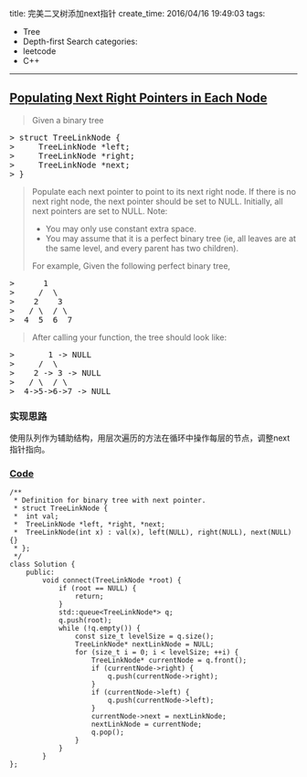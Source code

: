 title: 完美二叉树添加next指针
create_time: 2016/04/16 19:49:03
tags:
- Tree
- Depth-first Search
categories:
- leetcode
- C++

---
## [Populating Next Right Pointers in Each Node](https://leetcode.com/problems/populating-next-right-pointers-in-each-node/)
> Given a binary tree
<pre>
> struct TreeLinkNode {
>     TreeLinkNode *left;
>     TreeLinkNode *right;
>     TreeLinkNode *next;
> }
</pre>
>
> Populate each next pointer to point to its next right node. If there is no next right node, the next pointer should be set to NULL.
> Initially, all next pointers are set to NULL.
> Note:
> * You may only use constant extra space.
> * You may assume that it is a perfect binary tree (ie, all leaves are at the same level, and every parent has two children).
> 
> For example,
> Given the following perfect binary tree,
<pre>
>      1
>     /  \
>    2    3
>   / \  / \
>  4  5  6  7
</pre>
> After calling your function, the tree should look like:
<pre>
>       1 -> NULL
>     /  \
>    2 -> 3 -> NULL
>   / \  / \
>  4->5->6->7 -> NULL
</pre>

### 实现思路
使用队列作为辅助结构，用层次遍历的方法在循环中操作每层的节点，调整next指针指向。

### [Code](https://github.com/Finalcheat/leetcode/blob/master/src/Populating-Next-Right-Pointers-in-Each-Node.cpp)
```
/**
 * Definition for binary tree with next pointer.
 * struct TreeLinkNode {
 *  int val;
 *  TreeLinkNode *left, *right, *next;
 *  TreeLinkNode(int x) : val(x), left(NULL), right(NULL), next(NULL) {}
 * };
 */
class Solution {
    public:
        void connect(TreeLinkNode *root) {
            if (root == NULL) {
                return;
            }
            std::queue<TreeLinkNode*> q;
            q.push(root);
            while (!q.empty()) {
                const size_t levelSize = q.size();
                TreeLinkNode* nextLinkNode = NULL;
                for (size_t i = 0; i < levelSize; ++i) {
                    TreeLinkNode* currentNode = q.front();
                    if (currentNode->right) {
                        q.push(currentNode->right);
                    }
                    if (currentNode->left) {
                        q.push(currentNode->left);
                    }
                    currentNode->next = nextLinkNode;
                    nextLinkNode = currentNode;
                    q.pop();
                }
            }
        }
};
```
